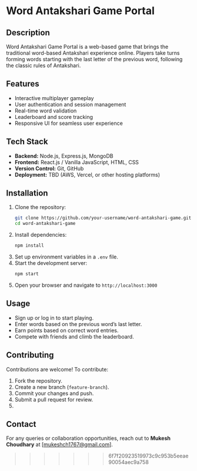 # Word Antakshari Game Portal

## Description
Word Antakshari Game Portal is a web-based game that brings the traditional word-based Antakshari experience online. Players take turns forming words starting with the last letter of the previous word, following the classic rules of Antakshari.

## Features
- Interactive multiplayer gameplay
- User authentication and session management
- Real-time word validation
- Leaderboard and score tracking
- Responsive UI for seamless user experience

## Tech Stack
- **Backend:** Node.js, Express.js, MongoDB
- **Frontend:** React.js / Vanilla JavaScript, HTML, CSS
- **Version Control:** Git, GitHub
- **Deployment:** TBD (AWS, Vercel, or other hosting platforms)

## Installation
1. Clone the repository:
   ```bash
   git clone https://github.com/your-username/word-antakshari-game.git
   cd word-antakshari-game
   ```
2. Install dependencies:
   ```bash
   npm install
   ```
3. Set up environment variables in a `.env` file.
4. Start the development server:
   ```bash
   npm start
   ```
5. Open your browser and navigate to `http://localhost:3000`

## Usage
- Sign up or log in to start playing.
- Enter words based on the previous word’s last letter.
- Earn points based on correct word entries.
- Compete with friends and climb the leaderboard.

## Contributing
Contributions are welcome! To contribute:
1. Fork the repository.
2. Create a new branch (`feature-branch`).
3. Commit your changes and push.
4. Submit a pull request for review.
5. 
## Contact
For any queries or collaboration opportunities, reach out to **Mukesh Choudhary** at [mukeshch1767@gmail.com].

>>>>>>> 6f7f20923519973c9c953b5eeae90054aec9a758
